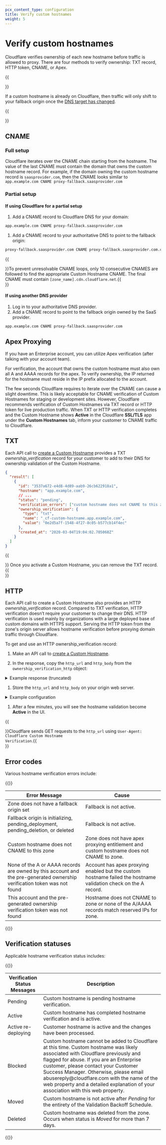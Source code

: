 ```yaml
---
pcx_content_type: configuration
title: Verify custom hostnames
weight: 5
---
```


# Verify custom hostnames

Cloudflare verifies ownership of each new hostname before traffic is allowed to proxy. There are four methods to verify ownership: TXT record, HTTP token, CNAME, or Apex.

{{<Aside type="note">}}

If a custom hostname is already on Cloudflare, then traffic will only shift to your fallback origin once the [DNS target has changed](/cloudflare-for-platforms/cloudflare-for-saas/start/getting-started/#step-5--have-customer-create-a-cname-record).

{{</Aside>}}

## CNAME

### Full setup

Cloudflare iterates over the CNAME chain starting from the hostname. The value of the last CNAME must contain the domain that owns the custom hostname record. For example, if the domain owning the custom hostname record is `saasprovider.com`, then the CNAME looks similar to `app.example.com CNAME proxy-fallback.saasprovider.com`

### Partial setup

#### If using Cloudflare for a partial setup

1.  Add a CNAME record to Cloudflare DNS for your domain:

```txt
app.example.com CNAME proxy-fallback.saasprovider.com
```

1.  Add a CNAME record to your authoritative DNS to point to the fallback origin:

```txt
proxy-fallback.saasprovider.com CNAME proxy-fallback.saasprovider.com.cdn.cloudflare.net
```

{{<Aside type="warning">}}To prevent unresolvable CNAME loops, only 10 consecutive CNAMES are followed to find the appropriate Custom Hostname CNAME. The final CNAME must contain <code class="InlineCode">[zone_name].cdn.cloudflare.net</code>.{{</Aside>}}

#### If using another DNS provider

1.  Log in to your authoritative DNS provider.
2.  Add a CNAME record to point to the fallback origin owned by the SaaS provider.

```txt
app.example.com CNAME proxy-fallback.saasprovider.com
```

## Apex Proxying

If you have an Enterprise account, you can utilize Apex verification (after talking with your account team).

For verification, the account that owns the custom hostname must also own all A and AAAA records for the apex. To verify ownership, the IP returned for the hostname must reside in the IP prefix allocated to the account.

The few seconds Cloudflare requires to iterate over the CNAME can cause a slight downtime. This is likely acceptable for CNAME verification of Custom Hostnames for staging or development sites. However, Cloudflare recommends verification of Custom Hostnames via TXT record or HTTP token for live production traffic. When TXT or HTTP verification completes and the Custom Hostname shows **Active** in the Cloudflare **SSL/TLS** app under the **Custom Hostnames** tab, inform your customer to CNAME traffic to Cloudflare.

## TXT

Each API call to [create a Custom Hostname](https://api.cloudflare.com/#custom-hostname-for-a-zone-create-custom-hostname) provides a TXT _ownership_verification_ record for your customer to add to their DNS for ownership validation of the Custom Hostname.

```json
{
  "result": [
    {
      "id": "3537a672-e4d8-4d89-aab9-26cb622918a1",
      "hostname": "app.example.com",
      // ...
      "status": "pending",
      "verification_errors": ["custom hostname does not CNAME to this zone."],
      "ownership_verification": {
        "type": "txt",
        "name": "_cf-custom-hostname.app.example.com",
        "value": "0e2d5a7f-1548-4f27-8c05-b577cb14f4ec"
      },
      "created_at": "2020-03-04T19:04:02.705068Z"
    }
  ]
}
```

{{<Aside type="note">}}
Once you activate a Custom Hostname, you can remove the TXT record.
{{</Aside>}}

## HTTP

Each API call to create a Custom Hostname also provides an HTTP _ownership_verification_ record. Compared to TXT verification, HTTP verification doesn’t require your customer to change their DNS. HTTP verification is used mainly by organizations with a large deployed base of custom domains with HTTPS support. Serving the HTTP token from the zone's origin server allows hostname verification before proxying domain traffic through Cloudflare.

To get and use an HTTP ownership_verification record:

1.  Make an API call to [create a Custom Hostname](https://api.cloudflare.com/#custom-hostname-for-a-zone-create-custom-hostname).

2.  In the response, copy the `http_url` and `http_body` from the `ownership_verification_http` object:

  <details>
  <summary>Example response (truncated)</summary>
  <div>

```json
{
  "result": [
    {
      "id": "24c8c68e-bec2-49b6-868e-f06373780630",
      "hostname": "app.example.com",
      // ...
      "ownership_verification_http": {
        "http_url": "http://app.example.com/.well-known/cf-custom-hostname-challenge/24c8c68e-bec2-49b6-868e-f06373780630",
        "http_body": "48b409f6-c886-406b-8cbc-0fbf59983555"
      },
      "created_at": "2020-03-04T20:06:04.117122Z"
    }
  ]
}
```

  </div>
  </details>

1.  Store the `http_url` and `http_body` on your origin web server.

  <details>
  <summary>Example configuration</summary>
  <div>

    location "/.well-known/cf-custom-hostname-challenge/24c8c68e-bec2-49b6-868e-f06373780630" {
      return 200 "48b409f6-c886-406b-8cbc-0fbf59983555\n";
    }

  </div>
  </details>

1.  After a few minutes, you will see the hostname validation become **Active** in the UI.

{{<Aside>}}Cloudflare sends GET requests to the <code>http_url</code> using <code>User-Agent: Cloudflare Custom Hostname Verification</code>.{{</Aside>}}

## Error codes

Various hostname verification errors include:

{{<table-wrap>}}

<table style='table-layout:fixed; width:100%'>
<thead>
<tr>
<th>Error Message</th>
<th>Cause</th>
</tr>
</thead>
<tbody>
<tr>
<td style='width:50%; word-wrap:break-word; white-space:normal'>Zone does not have a fallback origin set</td>
<td>Fallback is not active.</td>
</tr>
<tr>
<td style='width:50%; word-wrap:break-word; white-space:normal'>Fallback origin is initializing, pending_deployment, pending_deletion, or deleted</td>
<td>Fallback is not active.</td>
</tr>
<tr>
<td style='width:50%; word-wrap:break-word; white-space:normal'>Custom hostname does not CNAME to this zone</td>
<td>Zone does not have apex proxying entitlement and custom hostname does not CNAME to zone.</td>
</tr>
<tr>
<td style='width:50%; word-wrap:break-word; white-space:normal'>None of the A or AAAA records are owned by this account and the pre-generated ownership verification token was not found</td>
<td>Account has apex proxying enabled but the custom hostname failed the hostname validation check on the A record.</td>
</tr>
<tr>
<td style='width:50%; word-wrap:break-word; white-space:normal'>This account and the pre-generated ownership verification token was not found</td>
<td>Hostname does not CNAME to zone or none of the A/AAAA records match reserved IPs for zone.</td>
</tr>
</tbody>
</table>
{{</table-wrap>}}

## Verification statuses

Applicable hostname verification status includes:

{{<table-wrap>}}

<table>
<thead>
<tr>
<th>Verification Status Messages</th>
<th>Description</th>
</tr>
</thead>
<tbody>
<tr>
<td>Pending</td>
<td>Custom hostname is pending hostname verification.</td>
</tr>
<tr>
<td>Active</td>
<td>Custom hostname has completed hostname verification and is active.</td>
</tr>
<tr>
<td>Active re-deploying</td>
<td>Customer hostname is active and the changes have been processed.</td>
</tr>
<tr>
<td>Blocked</td>
<td>Custom hostname cannot be added to Cloudflare at this time. Custom hostname was likely associated with Cloudflare previously and flagged for abuse. If you are an Enterprise customer, please contact your Customer Success Manager. Otherwise, please email abusereply@cloudflare.com with the name of the web property and a detailed explanation of your association with this web property.</td>
</tr>
<tr>
<td>Moved</td>
<td>Custom hostname is not active after <em>Pending</em> for the entirety of the Validation Backoff Schedule.</td>
</tr>
<tr>
<td>Deleted</td>
<td>Custom hostname was deleted from the zone. Occurs when status is <em>Moved</em> for more than 7 days.</td>
</tr>
</tbody>
</table>
{{</table-wrap>}}
